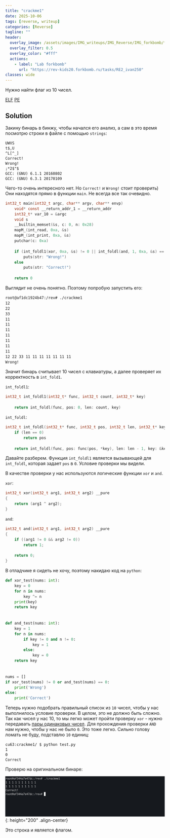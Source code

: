 ```yaml
---
title: "crackme1"
date: 2025-10-06
tags: [reverse, writeup]  
categories: [Reverse]
tagline: ""
header:
  overlay_image: /assets/images/IMG_writeups/IMG_Reverse/IMG_forkbomb/forkbomb_logo.jpg
  overlay_filter: 0.5 
  overlay_color: "#fff"
  actions:
    - label: "Lab forkbomb"
      url: "https://rev-kids20.forkbomb.ru/tasks/RE2_ivan250"
classes: wide
---
```


Нужно найти флаг из 10 чисел.

[ELF](https://rev-kids20.forkbomb.ru/files/rev/re2/crackme1)
[PE](https://rev-kids20.forkbomb.ru/files/rev/re2/crackme1.exe)

## Solution

Закину бинарь в бинжу, чтобы начался его анализ, а сам в это время посмотрю строки в файле с помощью `strings`:

```
UWVS
t$,U
^L[^_]
Correct!
Wrong!
;*2$"$
GCC: (GNU) 6.1.1 20160802
GCC: (GNU) 6.3.1 20170109
```

Чего-то очень интересного нет. Но `Correct!` и `Wrong!` стоит проверить) Они находятся прямо в функции `main`. Не всегда все так очевидно.

```c
int32_t main(int32_t argc, char** argv, char** envp)
    void* const __return_addr_1 = __return_addr
    int32_t* var_10 = &argc
    void s
    __builtin_memset(&s, c: 0, n: 0x28)
    mapM_(int_read, 0xa, &s)
    mapM_(int_print, 0xa, &s)
    putchar(c: 0xa)
    
    if (int_foldl1(xor, 0xa, &s) != 0 || int_foldl(and, 1, 0xa, &s) == 0)
        puts(str: "Wrong!")
    else
        puts(str: "Correct!")
    
    return 0
```

Выглядит не очень понятно. Поэтому попробую запустить его:

```bash
root@af1dc1924b47:/rev# ./crackme1
12
22
33
11
11
11
11
11
11
11
12 22 33 11 11 11 11 11 11 11
Wrong!
```

Значит бинарь считывает 10 чисел с клавиатуры, а далее проверяет их корректность в `int_fold1`.

`int_foldl1`:

```c
int32_t int_foldl1(int32_t* func, int32_t count, int32_t* key)

    return int_foldl(func, pos: 0, len: count, key)

```

`int_foldl`:

```c
int32_t int_foldl(int32_t* func, int32_t pos, int32_t len, int32_t* key)
    if (len == 0)
        return pos
    
    return int_foldl(func, pos: func(pos, *key), len: len - 1, key: &key[1])
```

Давайте разберем. Функция `int_foldl1` является вызывающей для `int_foldl`, которая задает `pos` в `0`. Условие проверки мы видели. 

В качестве проверки у нас используются логические функции `xor` и `and`. 

`xor`:

```c
int32_t xor(int32_t arg1, int32_t arg2) __pure
{
    return (arg1 ^ arg2);
}
```

`and`:

```c
int32_t and(int32_t arg1, int32_t arg2) __pure
{
    if ((arg1 != 0 && arg2 != 0))
        return 1;
    
    return 0;
}
```

В отладчике я сидеть не хочу, поэтому накидаю код на `python`:

```python
def xor_test(nums: int):
    key = 0
    for n in nums:
        key ^= n
    print(key)
    return key


def and_test(nums: int):
    key = 1
    for n in nums:
        if key != 0 and n != 0:
            key = 1
        else:
            key = 0
    return key


nums = []
if xor_test(nums) != 0 or and_test(nums) == 0:
    print('Wrong')
else:
    print('Correct')
```

Теперь нужно подобрать правильный список из `10` чисел, чтобы у нас выполнилось условие проверки. В целом, это не должно быть сложно. Так как чисел у нас 10, то мы легко может пройти проверку `xor` - нужно передавать [пары одинаковых чисел](https://cu63.github.io/crypto/XOR_2_Properties/). Для прохождения проверки `AND` нам нужно, чтобы у нас не было `0`. Это тоже легко. Сильно голову ломать не буду, подставлю `10` единиц:

```
cu63:crackme1/ $ python test.py                                                                                   
1
0
Correct
```

Проверю на оригинальном бинаре:

![IMG](/assets/images/IMG_writeups/IMG_Reverse/IMG_forkbomb/IMG_crackme1/1.png){: height="200" .align-center}

Это строка и является флагом.

